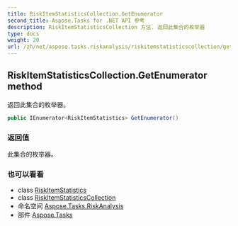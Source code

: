 ```yaml
---
title: RiskItemStatisticsCollection.GetEnumerator
second_title: Aspose.Tasks for .NET API 参考
description: RiskItemStatisticsCollection 方法. 返回此集合的枚举器
type: docs
weight: 20
url: /zh/net/aspose.tasks.riskanalysis/riskitemstatisticscollection/getenumerator/
---
```

## RiskItemStatisticsCollection.GetEnumerator method

返回此集合的枚举器。

```csharp
public IEnumerator<RiskItemStatistics> GetEnumerator()
```

### 返回值

此集合的枚举器。

### 也可以看看

* class [RiskItemStatistics](../../riskitemstatistics/)
* class [RiskItemStatisticsCollection](../)
* 命名空间 [Aspose.Tasks.RiskAnalysis](../../riskitemstatisticscollection/)
* 部件 [Aspose.Tasks](../../../)


